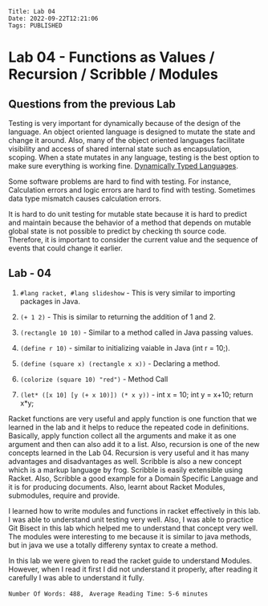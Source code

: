     Title: Lab 04
    Date: 2022-09-22T12:21:06
    Tags: PUBLISHED

Lab 04 - Functions as Values / Recursion / Scribble / Modules
=================================================================

Questions from the previous Lab
-------------------------------

Testing is very important for dynamically because of the design of the language. An object oriented language is designed to mutate the state and change it around. Also, many of the object oriented languages facilitate visibility and access of shared internal state such as encapsulation, scoping. When a state mutates in any language, testing is the best option to make sure everything is working fine. [Dynamically Typed Languages](https://www.codemag.com/article/1206051/The-%E2%80%9CDanger%E2%80%9D-of-Dynamic-Languages "Dynamically Typed Languages").

Some software problems are hard to find with testing. For instance, Calculation errors and logic errors are hard to find with testing. Sometimes data type mismatch causes calculation errors.

It is hard to do unit testing for mutable state because it is hard to predict and maintain because the behavior of a method that depends on mutable global state is not possible to predict by checking th source code. Therefore, it is important to consider the current value and the sequence of events that could change it earlier.

Lab - 04
--------------------


1. ```#lang racket, #lang slideshow``` - This is very similar to importing packages in Java.


2. ```(+ 1 2)``` - This is similar to returning the addition of 1 and 2.


3. ```(rectangle 10 10)``` - Similar to a method called in Java passing values.


4. ```(define r 10)``` - similar to initializing vaiable in Java (int r = 10;).


5. ```(define (square x) (rectangle x x))``` - Declaring a method.


6. ```(colorize (square 10) "red")``` - Method Call


7. ```(let* ([x 10] [y (+ x 10)]) (* x y))``` - int x = 10; int y = x+10; return x*y;

Racket functions are very useful and apply function is one function that we learned in the lab and it helps to reduce the repeated code in definitions. Basically, apply function collect all the arguments and make it as one argument and then can also add it to a list. Also, recursion is one of the new concepts learned in the Lab 04. Recursion is very useful and it has many advantages and disadvantages as well. Scribble is also a new concept which is a markup language by frog. Scribble is easily extensible using Racket. Also, Scribble a good example for a Domain Specific Language and it is for producing documents. Also, learnt about Racket Modules, submodules, require and provide.

I learned how to write modules and functions in racket effectively in this lab. I was able to understand unit testing very well. Also, I was able to practice Git Bisect in this lab which helped me to understand that concept very well. The modules were interesting to me because it is similar to java methods, but in java we use a totally differeny syntax to create a method.

In this lab we were given to read the racket guide to understand Modules. However, when I read it first I did not understand it properly, after reading it carefully I was able to understand it fully.

```Number Of Words: 488, ```
```Average Reading Time: 5-6 minutes```

<!-- more -->

